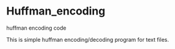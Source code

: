 # Huffman_encoding
huffman encoding code

This is simple huffman encoding/decoding program for text files.
